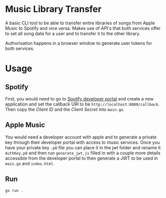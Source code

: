 # Music Library Transfer

A basic CLI tool to be able to transfer entire libraries of songs from Apple Music to Spotify and vice versa. Makes use of API's that both services offer to set all song data for a user and to transfer it to the other library. 

Authorisation happens in a browser window to generate user tokens for both services.

# Usage

## Spotify
First, you would need to go to [Spotify developer portal](https://developer.spotify.com/dashboard) and create a new application and set the callback URI to be `http://localhost:8080/callback`. Then copy the *Client ID* and the *Client Secret* into `main.go`.

## Apple Music
You would need a developer account with apple and to generate a private key through their developer portal with access to music services. Once you have your private key `.p8` file you can place it in the jwt folder and rename it `AuthKey.p8` and then run `generate_jwt.js` filled in with a couple more details accessible from the developer portal to then generate a JWT to be used in `main.go` and `index.html`. 

## Run
`go run .`